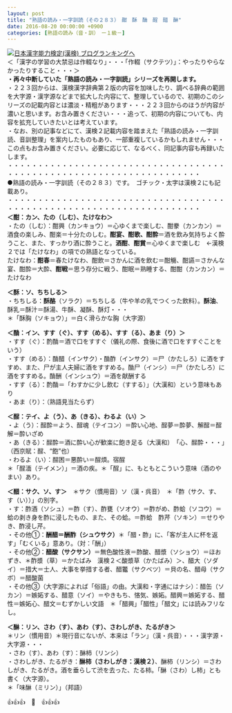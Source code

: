 ```yaml
---
layout: post
title: "熟語の読み・一字訓読（その２８３）　酣　酥　酳　酲　醋　醂"
date: 2016-08-20 00:00:00 +0900
categories: [熟語の読み（音・訓）　ー１級－]
---
```


[![](/syuusyuu9701/assets/images/熟語の読み・一字訓読（その２８３）-酣-酥-酳-酲-醋-醂-br_c_3028_1.gif)](http://blog.with2.net/link.php?1659096:3028 "日本漢字能力検定(漢検) ブログランキングへ")[日本漢字能力検定(漢検) ブログランキングへ](http://blog.with2.net/link.php?1659096:3028)  
＜「漢字の学習の大禁忌は作輟なり」・・・「作輟（サクテツ）」：やったりやらなかったりすること・・・＞  
**・再々中断していた「熟語の読み・一字訓読」シリーズを再開します。**  
・２２３回からは、漢検漢字辞典第２版の内容を加味したり、調べる辞典の範囲を大字源・漢字源などまで拡大した内容にて、整理しているので、初期のこのシリーズの記載内容とは濃淡・精粗があります・・・２２３回からのほうが内容が濃いと思います。お含み置きください・・・追って、初期の内容についても、内容を拡充していきたいとは考えています。  
・なお、別の記事などにて、漢検２記載内容を踏まえた「熟語の読み・一字訓読、音訓整理」を案内したものもあり、一部重複しているかもしれません・・・この点もお含み置きください。必要に応じて、なるべく、同記事内容も再録いたします。  
・・・・・・・・・・・・・・・・・・・・・・・・・・・・・・・・・・・・・・・・・・・・・・・・・・・・・・・・・・・・・・・・・・・・  
●熟語の読み・一字訓読（その２８３）です。　ゴチック・太字は漢検２にも記載あり。  
・・・・・・・・・・・・・・・・・・・・・・・・・・・・・・・・・・・・・・・・・・・・・・・・・・・・・・・・・・・・・・・・・・・・  
**＜酣：カン、たの（しむ）、たけなわ＞**　  
・たの（しむ）：酣興（カンキョウ）＝心ゆくまで楽しむ、酣豢（カンカン）＝酒食の楽しみ、酣楽＝十分たのしむ。**酣宴、酣歌、酣酔**＝酒を飲み気持ちよく酔うこと、また、すっかり酒に酔うこと。**酒酣**、**酣賞**＝心ゆくまで楽しむ　←漢検２では「たけなわ」の項での熟語となっている。  
たけなわ：**酣春**＝春たけなわ、酣飲＝さかんに酒を飲む＝酣觴、酣讌＝さかんな宴、酣酔＝大酔、**酣戦**＝思う存分に戦う、酣眠＝熟睡する、酣酣（カンカン）＝たけなわ  
  
**＜酥：ソ、ちちしる＞**　  
・ちちしる：**酥酪**（ソラク）＝ちちしる（牛や羊の乳でつくった飲料）。**酥油**、酥乳＝酥汁＝酥湯、牛酥、凝酥、酥灯・・・  
＊「酥胸（ソキョウ）」＝白く滑らかな胸（大字源）  
  
**＜酳：イン、すす（ぐ）、すす（める）、すす（る）、あま（り）＞**  
・すす（ぐ）：酌酳＝酒で口をすすぐ（儀礼の際、食後に酒で口をすすぐことをいう）  
・すす（める）：酳醋（インサク）・酳酢（インサク）＝尸（かたしろ）に酒をすすめ、また、尸が主人夫婦に酒をすすめる。酳尸（インシ）＝尸（かたしろ）に酒をすすめる。酳酬（インシュウ）＝酒を献酬する  
・すす（る）：酌酳＝「わすかに少し飲む（すする）」（大漢和）という意味もあり  
・あま（り）：（熟語見当たらず）  
  
**＜酲：テイ、よ（う）、あ（きる）、わるよ（い）＞**　  
・よ（う）：酲酔＝よう、酲魂（テイコン）＝酔い心地、酲夢＝酔夢、解酲＝酲解＝酔いざめ  
・あ（きる）：酲酔＝酒に酔い心が歓楽に飽き足る（大漢和）　「心、酲酔・・・」（西京賦：酲、“飽”也）  
・わるよ（い）：酲困＝悪酔い＝酲煩。宿酲  
＊「酲湎（テイメン）」＝酒の疾。＊「酲」に、もともとこういう意味（酒のやまい）あり。  
  
**＜醋：サク、ソ、す＞**　＊サク（慣用音）ソ（漢・呉音）　＊「酢（サク、す、す（い））」の別字。　  
・す：酢酒（ソシュ）＝酢（す）、酢甕（ソオウ）＝酢がめ、酢蛤（ソコウ）＝蛤の剥き身を酢に浸したもの、また、その蛤。＝酢蛤　酢芹（ソキン）＝せりやき、酢浸し芹。  
・その他①：**酬醋＝酬酢（シュウサク）**＊「醋・酢」に、「客が主人に杯を返す」「むくいる」意あり。（対：「酬」）  
・その他②：**醋酸（サクサン）**＝無色酸性液＝酢酸、醋漿（ソショウ）＝ほおずき、＊酢漿（草）＝かたばみ　漢検２＜酸漿草（かたばみ）＞、醋大（ソダイ）＝措大＝士人、大事を挙措する者、醋龞（サクベツ）＝貝の名、醋母（サクボ）＝醋酸菌  
・その他③（大字源によれば「俗語」の由。大漢和・字通にはナシ）：醋缶（ソカン）＝嫉妬する、醋意（ソイ）＝やきもち、悋気、嫉妬。醋興＝嫉妬する、醋性＝嫉妬心、醋文＝むずかしい文語　＊「醋興」「醋性」「醋文」には読みフリなし。  
  
**＜醂：リン、さわ（す）、あわ（す）、さわしがき、たるがき＞**  
＊リン（慣用音）＊現行音にないが、本来は「ラン」（漢・呉音）・・・漢字源・大字源・・・  
・さわ（す）、あわ（す）：醂柿（リンシ）  
・さわしがき、たるがき：**醂柿（さわしがき：漢検２）**、醂柿（リンシ）＝さわしがき、たるがき。酒を垂らして渋を去った、たる柿。「醂（さわ）し柿」とも書く（大字源）。  
＊「味醂（ミリン）」（邦語）　  
  
👍👍👍　🐒　👍👍👍  